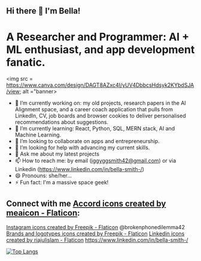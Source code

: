 ## Hi there 👋 I'm Bella! 
# A Researcher and Programmer: AI + ML enthusiast, and app development fanatic. 

<img src = https://www.canva.com/design/DAGT8AZxc4I/yUV4DbbcsHdsyk2KYbdSJA/view; alt ="banner> 

- 🔭 I’m currently working on: my old projects, research papers in the AI Alignment space, and a career coach application that pulls from LinkedIn, CV, job boards and browser cookies to deliver personalised recommendations about suggestions. 
- 🌱 I’m currently learning: React, Python, SQL, MERN stack, AI and Machine Learning.
- 👯 I’m looking to collaborate on apps and entrepreneurship.
- 🤔 I’m looking for help with advancing my current skills.
- 💬 Ask me about my latest projects
- 📫 How to reach me: by email (iggyggsmith42@gmail.com) or via Linkedin (https://www.linkedin.com/in/bella-smith-/)
- 😄 Pronouns: she/her...
- ⚡ Fun fact: I'm a massive space geek!

## Connect with me <a href="https://www.flaticon.com/free-icons/accord" title="accord icons">Accord icons created by meaicon - Flaticon</a>:
<a href="https://www.flaticon.com/free-icons/instagram" title="instagram icons">Instagram icons created by Freepik - Flaticon</a> @brokenphonedilemma42
<a href="https://www.flaticon.com/free-icons/brands-and-logotypes" title="brands and logotypes icons">Brands and logotypes icons created by Freepik - Flaticon</a> 
<a href="https://www.flaticon.com/free-icons/linkedin" title="linkedin icons">Linkedin icons created by riajulislam - Flaticon</a> https://www.linkedin.com/in/bella-smith-/ 

[![Top Langs](https://github-readme-stats.vercel.app/api/top-langs/?username=bgsbgsbgs42&layout=compact)](https://github.com/bgsbgsbgs42)

